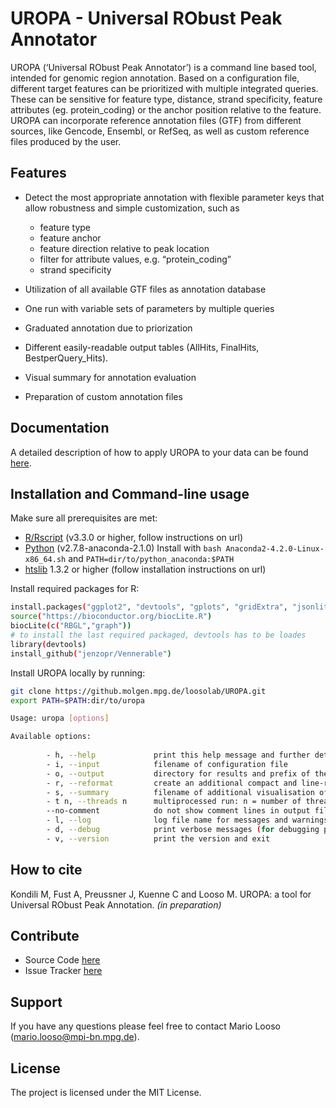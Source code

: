 UROPA - Universal RObust Peak Annotator
=======================================

UROPA (‘Universal RObust Peak Annotator’) is a command line based tool, intended for genomic region
annotation. Based on a configuration file, different target features can be prioritized with multiple integrated queries. 
These can be sensitive for feature type, distance, strand specificity, feature attributes (eg. protein_coding) or the anchor position relative to the feature. 
UROPA can incorporate reference annotation files (GTF) from different sources, like Gencode, Ensembl, or RefSeq, 
as well as custom reference files produced by the user.

Features
--------

-  Detect the most appropriate annotation with flexible parameter keys that allow
   robustness and simple customization, such as
   
   -  feature type
   -  feature anchor
   -  feature direction relative to peak location
   -  filter for attribute values, e.g. “protein\_coding”
   -  strand specificity

-  Utilization of all available GTF files as annotation database
-  One run with variable sets of parameters by multiple queries
-  Graduated annotation due to priorization
-  Different easily-readable output tables (AllHits, FinalHits, BestperQuery\_Hits).
-  Visual summary for annotation evaluation
-  Preparation of custom annotation files

Documentation
--------------
A detailed description of how to apply UROPA to your data can be found [here](http://uropa-manual.readthedocs.io/).

Installation and Command-line usage
------------------------------------
Make sure all prerequisites are met:

- [R/Rscript](http://www.r-project.org/) (v3.3.0 or higher, follow instructions on url)
- [Python](http://continuum.io/downloads) (v2.7.8-anaconda-2.1.0)
Install with 
```bash Anaconda2-4.2.0-Linux-x86_64.sh``` and ```PATH=dir/to/python_anaconda:$PATH```
- [htslib](http://www.htslib.org/download/) 1.3.2 or higher (follow installation instructions on url)


Install required packages for R:
```bash
install.packages("ggplot2", "devtools", "gplots", "gridExtra", "jsonlite", "VennDiagram")
source("https://bioconductor.org/biocLite.R")
biocLite(c("RBGL","graph"))
# to install the last required packaged, devtools has to be loades
library(devtools)
install_github("jenzopr/Vennerable")
```


Install UROPA locally by running:

```bash
git clone https://github.molgen.mpg.de/loosolab/UROPA.git
export PATH=$PATH:dir/to/uropa
```

```bash                        
Usage: uropa [options]          

Available options:
	
		- h, --help             print this help message and further details on the configuration file
        - i, --input            filename of configuration file
        - o, --output           directory for results and prefix of the output file name
        - r, --reformat         create an additional compact and line-reduced table as result file
        - s, --summary          filename of additional visualisation of results in graphical format
        - t n, --threads n      multiprocessed run: n = number of threads to run annotation process
        --no-comment            do not show comment lines in output files
        - l, --log              log file name for messages and warnings
        - d, --debug            print verbose messages (for debugging purposes)
        - v, --version          print the version and exit
```

How to cite
-----------

Kondili M, Fust A, Preussner J, Kuenne C and Looso M. UROPA: a tool for Universal RObust Peak Annotation. *(in preparation)*

Contribute
----------

* Source Code [here](https://github.molgen.mpg.de/loosolab/UROPA)
* Issue Tracker [here](https://github.molgen.mpg.de/loosolab/UROPA/issues)

Support
-------

If you have any questions please feel free to contact Mario Looso (mario.looso@mpi-bn.mpg.de).

License
-------

The project is licensed under the MIT License.
